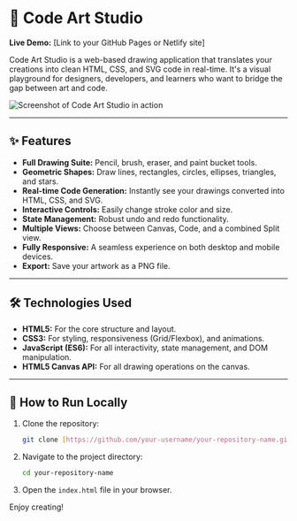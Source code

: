 # 🎨 Code Art Studio

**Live Demo:** [Link to your GitHub Pages or Netlify site]

Code Art Studio is a web-based drawing application that translates your creations into clean HTML, CSS, and SVG code in real-time. It's a visual playground for designers, developers, and learners who want to bridge the gap between art and code.

![Screenshot of Code Art Studio in action](path/to/your/screenshot.png)

---

## ✨ Features

- **Full Drawing Suite:** Pencil, brush, eraser, and paint bucket tools.
- **Geometric Shapes:** Draw lines, rectangles, circles, ellipses, triangles, and stars.
- **Real-time Code Generation:** Instantly see your drawings converted into HTML, CSS, and SVG.
- **Interactive Controls:** Easily change stroke color and size.
- **State Management:** Robust undo and redo functionality.
- **Multiple Views:** Choose between Canvas, Code, and a combined Split view.
- **Fully Responsive:** A seamless experience on both desktop and mobile devices.
- **Export:** Save your artwork as a PNG file.

---

## 🛠️ Technologies Used

- **HTML5:** For the core structure and layout.
- **CSS3:** For styling, responsiveness (Grid/Flexbox), and animations.
- **JavaScript (ES6):** For all interactivity, state management, and DOM manipulation.
- **HTML5 Canvas API:** For all drawing operations on the canvas.

---

## 🚀 How to Run Locally

1.  Clone the repository:
    ```sh
    git clone [https://github.com/your-username/your-repository-name.git](https://github.com/your-username/your-repository-name.git)
    ```
2.  Navigate to the project directory:
    ```sh
    cd your-repository-name
    ```
3.  Open the `index.html` file in your browser.

Enjoy creating!
